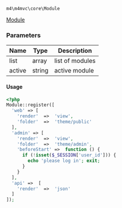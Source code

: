 `m4\m4mvc\core\Module`

[Module](https://github.com/Matoo125/M4CMS/blob/master/app/core/Module.php) 

### Parameters

| Name   | Type   | Description                 |
| ------ | ------ | --------------------------- |
| list   | array  | list of modules             |
| active | string | active module               |

#### Usage

```php
<?php
Module::register([
  'web' => [
    'render'  =>  'view',
    'folder'  =>  'theme/public'
  ],
  'admin' => [
    'render'  =>  'view',
    'folder'  =>  'theme/admin',
    'beforeStart' =>  function () {
      if (!isset($_SESSION['user_id'])) {
        echo 'please log in'; exit;
      }
    }
  ],
  'api' =>  [
    'render'  =>  'json'
  ]
]); 
```

